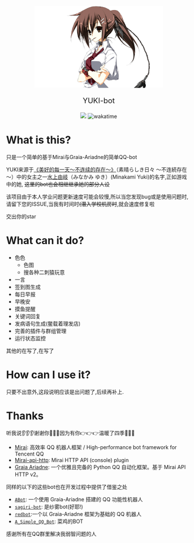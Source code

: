 <div align="center">
    <img src="synopsis/img/yk5001_l.png" width="350px" alt="logo">
    <p style="font-size: 20px">YUKI-bot</p>
</div>

<div align="center">
    <img src="https://img.shields.io/badge/python-3.9+-red.svg"/>
    <img src="https://wakatime.com/badge/user/8e093018-7c50-4b6b-bd4f-98a140d023c9/project/5c8219c5-9af0-4551-9ed9-f9b82ad25321.svg" alt="wakatime">
</div>

# What is this?

只是一个简单的基于Mirai与Graia-Ariadne的简单QQ-bot

YUKI来源于[《美好的每一天～不连续的存在～》](https://zh.moegirl.org.cn/美好的每一天～不连续的存在～)（素晴らしき日々 ～不连続存在～）中的女主之一[水上由岐](https://zh.moegirl.org.cn/水上由岐)（みなかみ ゆき）(Minakami Yuki)的名字,正如游戏中的她,
~~这里的bot也会相继继承她的部分人设~~

该项目由于本人学业问题更新速度可能会较慢,所以当您发现bug或是使用问题时,请留下您的ISSUE,当我有时间时~~(潜入学校机房时~~,就会速度修复啦

交出你的star

# What can it do?

- 色色
  - 色图
  - 搜各种二刺猿玩意
- 一言
- 签到图生成
- 每日早报
- 早晚安
- 摸鱼提醒
- 关键词回复
- 发病语句生成(鳖载着理发店)
- 完善的插件与群组管理
- 运行状态监控

其他的在写了,在写了

# How can I use it?

只要不出意外,这段说明应该是出问题了,后续再补上.

# Thanks

听我说👂👂👂谢谢你🙏🙏🙏因为有你👉👉👉温暖了四季🌈🌈🌈

- [Mirai](https://github.com/mamoe/mirai): 高效率 QQ 机器人框架 / High-performance bot framework for Tencent QQ
- [Mirai-api-http](https://github.com/project-mirai/mirai-api-http): Mirai HTTP API (console) plugin
- [Graia Ariadne](https://github.com/GraiaProject/Ariadne): 一个优雅且完备的 Python QQ 自动化框架。基于 Mirai API HTTP v2。

同样的以下的这些bot也在开发过程中提供了借鉴之处

- [`ABot`](https://github.com/djkcyl/ABot-Graia/): 一个使用 Graia-Ariadne 搭建的 QQ 功能性机器人
- [`sagiri-bot`](https://github.com/SAGIRI-kawaii/sagiri-bot): 是纱雾bot(好耶!)
- [`redbot`](https://github.com/Redlnn/redbot):一个以 Graia-Ariadne 框架为基础的 QQ 机器人
- [`A_Simple_QQ_Bot`](https://github.com/I-love-study/A_Simple_QQ_Bot): 菜鸡的BOT

感谢所有在QQ群里解决我弱智问题的人
